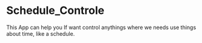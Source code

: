 # Schedule_Controle
This App can help you If want control anythings  where we needs use things about time, like a schedule.


